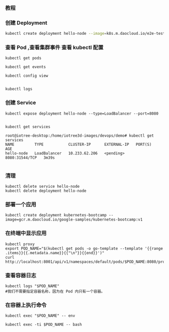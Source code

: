 ### 教程

### 创建 Deployment
```bash
kubectl create deployment hello-node --image=k8s.m.daocloud.io/e2e-test-images/agnhost:2.39 -- /agnhost netexec --http-port=8080
```
### 查看 Pod ,查看集群事件 查看 kubectl 配置
```
kubectl get pods

kubectl get events

kubectl config view


kubectl logs
```

### 创建 Service
```
kubectl expose deployment hello-node --type=LoadBalancer --port=8080


kubectl get services

root@iotree-desktop:/home/iotree3d-images/devops/demo# kubectl get services
NAME         TYPE           CLUSTER-IP      EXTERNAL-IP   PORT(S)          AGE
hello-node   LoadBalancer   10.233.62.206   <pending>     8080:31544/TCP   3m39s


```

### 清理
```
kubectl delete service hello-node
kubectl delete deployment hello-node
```

### 部署一个应用
```
kubectl create deployment kubernetes-bootcamp --image=gcr.m.daocloud.io/google-samples/kubernetes-bootcamp:v1
```

### 在终端中显示应用
```
kubectl proxy
export POD_NAME="$(kubectl get pods -o go-template --template '{{range .items}}{{.metadata.name}}{{"\n"}}{{end}}')"
curl http://localhost:8001/api/v1/namespaces/default/pods/$POD_NAME:8080/proxy/
```

### 查看容器日志
```
kubectl logs "$POD_NAME"
#我们不需要指定容器名称，因为在 Pod 内只有一个容器。
```

### 在容器上执行命令
```
kubectl exec "$POD_NAME" -- env

kubectl exec -ti $POD_NAME -- bash
```